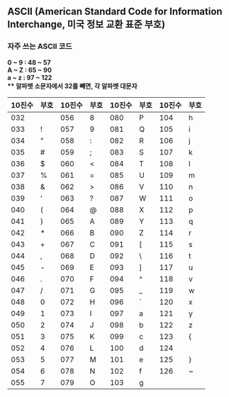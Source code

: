 ## ASCII (American Standard Code for Information Interchange, 미국 정보 교환 표준 부호)


### 자주 쓰는 ASCII 코드
<b>
0 ~ 9 : 48 ~ 57
<br>A ~ Z : 65 ~ 90
<br>a ~ z : 97 ~ 122
<br> ** 알파벳 소문자에서 32를 빼면, 각 알파벳 대문자 

| 10진수 | 부호 | 10진수 | 부호 | 10진수 | 부호 | 10진수 | 부호 |
| --- |----| --- | --- | --- | --- | --- | --- |
| 032 || 056 | 8 | 080 | P | 104 | h |
| 033 | !  | 057 | 9 | 081 | Q | 105 | i |
| 034 | "  | 058 | : | 082 | R | 106 | j |
| 035 | #  | 059 | ; | 083 | S | 107 | k |
| 036 | $  | 060 | < | 084 | T | 108 | l |
| 037 | %  | 061 | = | 085 | U | 109 | m |
| 038 | &  | 062 | > | 086 | V | 110 | n |
| 039 | '  | 063 | ? | 087 | W | 111 | o |
| 040 | (  | 064 | @ | 088 | X | 112 | p |
| 041 | )  | 065 | A | 089 | Y | 113 | q |
| 042 | *  | 066 | B | 090 | Z | 114 | r |
| 043 | +  | 067 | C | 091 | [ | 115 | s |
| 044 | ,  | 068 | D | 092 | \ | 116 | t |
| 045 | -  | 069 | E | 093 | ] | 117 | u |
| 046 | .  | 070 | F | 094 | ^ | 118 | v |
| 047 | /  | 071 | G | 095 | _ | 119 | w |
| 048 | 0  | 072 | H | 096 | ` | 120 | x |
| 049 | 1  | 073 | I | 097 | a | 121 | y |
| 050 | 2  | 074 | J | 098 | b | 122 | z |
| 051 | 3  | 075 | K | 099 | c | 123 | { |
| 052 | 4  | 076 | L | 100 | d | 124 | | |
| 053 | 5  | 077 | M | 101 | e | 125 | } |
| 054 | 6  | 078 | N | 102 | f | 126 | ~ |
| 055 | 7  | 079 | O | 103 | g |  |  |
